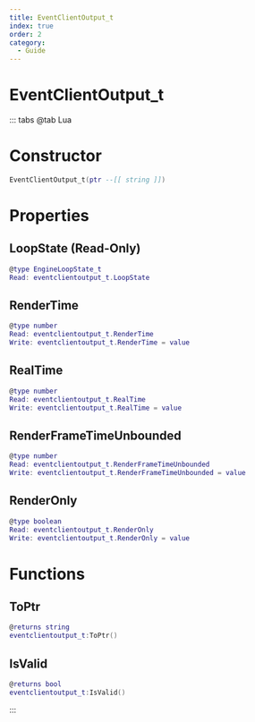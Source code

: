 ```yaml
---
title: EventClientOutput_t
index: true
order: 2
category:
  - Guide
---
```


# EventClientOutput_t

::: tabs
@tab Lua
# Constructor
```lua
EventClientOutput_t(ptr --[[ string ]])
```
# Properties
## LoopState (Read-Only)
```lua
@type EngineLoopState_t
Read: eventclientoutput_t.LoopState
```
## RenderTime 
```lua
@type number
Read: eventclientoutput_t.RenderTime
Write: eventclientoutput_t.RenderTime = value
```
## RealTime 
```lua
@type number
Read: eventclientoutput_t.RealTime
Write: eventclientoutput_t.RealTime = value
```
## RenderFrameTimeUnbounded 
```lua
@type number
Read: eventclientoutput_t.RenderFrameTimeUnbounded
Write: eventclientoutput_t.RenderFrameTimeUnbounded = value
```
## RenderOnly 
```lua
@type boolean
Read: eventclientoutput_t.RenderOnly
Write: eventclientoutput_t.RenderOnly = value
```
# Functions
## ToPtr
```lua
@returns string
eventclientoutput_t:ToPtr()
```
## IsValid
```lua
@returns bool
eventclientoutput_t:IsValid()
```

:::